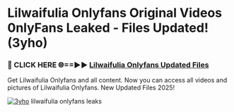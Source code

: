 # Lilwaifulia Onlyfans Original Videos 0nlyFans Leaked - Files Updated! (3yho)

<h3>🔴 CLICK HERE 🌐==►► <a href="https://tinyurl.com/x26r9saj" rel="nofollow">Lilwaifulia Onlyfans Updated Files</a></h3>

Get Lilwaifulia Onlyfans and all content. Now you can access all videos and pictures of Lilwaifulia Onlyfans. New Updated Files 2025!

[![3yho](https://i.imgur.com/LkgZPqh.gif)](https://tinyurl.com/x26r9saj)
lilwaifulia onlyfans leaks
